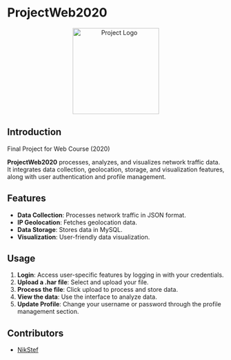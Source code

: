 # ProjectWeb2020

<p align="center">
  <img src="https://github.com/NikStef/Web_Project_2020/blob/main/ProjectWeb2020/logo.png" alt="Project Logo" width="200"/>
</p>

## Introduction

Final Project for Web Course (2020)

**ProjectWeb2020** processes, analyzes, and visualizes network traffic data. It integrates data collection, geolocation, storage, and visualization features, along with user authentication and profile management.

## Features
- **Data Collection**: Processes network traffic in JSON format.
- **IP Geolocation**: Fetches geolocation data.
- **Data Storage**: Stores data in MySQL.
- **Visualization**: User-friendly data visualization.

## Usage
1. **Login**: Access user-specific features by logging in with your credentials.
2. **Upload a .har file**: Select and upload your file.
3. **Process the file**: Click upload to process and store data.
4. **View the data**: Use the interface to analyze data.
5. **Update Profile**: Change your username or password through the profile management section.

## Contributors
- [NikStef](https://github.com/NikStef)


